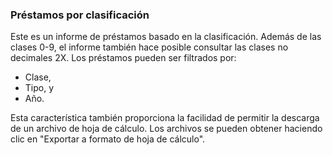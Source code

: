 ### Préstamos por clasificación

Este es un informe de préstamos basado en la clasificación. Además de las clases 0-9, el informe también hace posible consultar las clases no decimales 2X. Los préstamos pueden ser filtrados por:
- Clase,
- Tipo, y
- Año.

Esta característica también proporciona la facilidad de permitir la descarga de un archivo de hoja de cálculo. Los archivos se pueden obtener haciendo clic en "Exportar a formato de hoja de cálculo".
